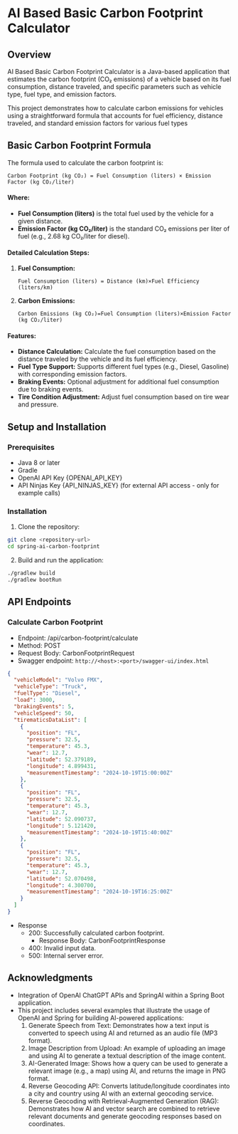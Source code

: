 # AI Based Basic Carbon Footprint Calculator

## Overview

AI Based Basic Carbon Footprint Calculator is a Java-based application that estimates the carbon footprint (CO₂
emissions)
of a vehicle based on its fuel consumption, distance traveled, and specific parameters such as vehicle type, fuel type,
and emission factors.

This project demonstrates how to calculate carbon emissions for vehicles using a straightforward formula that accounts
for fuel efficiency, distance traveled, and standard emission factors for various fuel types

## Basic Carbon Footprint Formula

The formula used to calculate the carbon footprint is:

```text
Carbon Footprint (kg CO₂) = Fuel Consumption (liters) × Emission Factor (kg CO₂/liter)
```

#### Where: ####

- **Fuel Consumption (liters)** is the total fuel used by the vehicle for a given distance.
- **Emission Factor (kg CO₂/liter)** is the standard CO₂ emissions per liter of fuel (e.g., 2.68 kg CO₂/liter for
  diesel).

#### Detailed Calculation Steps: #### 

1. **Fuel Consumption:**

   ```Fuel Consumption (liters) = Distance (km)×Fuel Efficiency (liters/km)```

2. **Carbon Emissions:**

   ```Carbon Emissions (kg CO₂)=Fuel Consumption (liters)×Emission Factor (kg CO₂/liter)```

#### Features: ####

- **Distance Calculation:** Calculate the fuel consumption based on the distance traveled by the vehicle and its fuel
  efficiency.
- **Fuel Type Support:** Supports different fuel types (e.g., Diesel, Gasoline) with corresponding emission factors.
- **Braking Events:** Optional adjustment for additional fuel consumption due to braking events.
- **Tire Condition Adjustment:** Adjust fuel consumption based on tire wear and pressure.

## Setup and Installation

### Prerequisites

- Java 8 or later
- Gradle
- OpenAI API Key {OPENAI_API_KEY}
- API Ninjas Key {API_NINJAS_KEY} (for external API access - only for example calls)

### Installation

1. Clone the repository:

```bash
git clone <repository-url>
cd spring-ai-carbon-footprint
```

2. Build and run the application:

```bash
./gradlew build
./gradlew bootRun
```

## API Endpoints

### Calculate Carbon Footprint

- Endpoint: /api/carbon-footprint/calculate
- Method: POST
- Request Body: CarbonFootprintRequest
- Swagger endpoint: ```http://<host>:<port>/swagger-ui/index.html```

```json
{
  "vehicleModel": "Volvo FMX",
  "vehicleType": "Truck",
  "fuelType": "Diesel",
  "load": 3000,
  "brakingEvents": 5,
  "vehicleSpeed": 50,
  "tirematicsDataList": [
    {
      "position": "FL",
      "pressure": 32.5,
      "temperature": 45.3,
      "wear": 12.7,
      "latitude": 52.379189,
      "longitude": 4.899431,
      "measurementTimestamp": "2024-10-19T15:00:00Z"
    },
    {
      "position": "FL",
      "pressure": 32.5,
      "temperature": 45.3,
      "wear": 12.7,
      "latitude": 52.090737,
      "longitude": 5.121420,
      "measurementTimestamp": "2024-10-19T15:40:00Z"
    },
    {
      "position": "FL",
      "pressure": 32.5,
      "temperature": 45.3,
      "wear": 12.7,
      "latitude": 52.070498,
      "longitude": 4.300700,
      "measurementTimestamp": "2024-10-19T16:25:00Z"
    }
  ]
}
```

- Response
    - 200: Successfully calculated carbon footprint.
        - Response Body: CarbonFootprintResponse
    - 400: Invalid input data.
    - 500: Internal server error.

## Acknowledgments

- Integration of OpenAI ChatGPT APIs and SpringAI within a Spring Boot application.
- This project includes several examples that illustrate the usage of OpenAI and Spring for building AI-powered
  applications:
    1. Generate Speech from Text: Demonstrates how a text input is converted to speech using AI and returned as an audio
       file (MP3 format).
    2. Image Description from Upload: An example of uploading an image and using AI to generate a textual description of
       the image content.
    3. AI-Generated Image: Shows how a query can be used to generate a relevant image (e.g., a map) using AI, and
       returns the image in PNG format.
    4. Reverse Geocoding API: Converts latitude/longitude coordinates into a city and country using AI with an external
       geocoding service.
    5. Reverse Geocoding with Retrieval-Augmented Generation (RAG): Demonstrates how AI and vector search are combined
       to retrieve relevant documents and generate geocoding responses based on coordinates.
